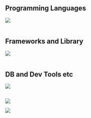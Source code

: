 ## Programming Languages

<img src="https://skillicons.dev/icons?i=html,css,js,php,python" /> <br /><br />

## Frameworks and Library

<img src="https://skillicons.dev/icons?i=sass,wordpress,jquery,tailwindcss,react,laravel," /> <br /><br />

## DB and Dev Tools etc

<img src="https://skillicons.dev/icons?i=mysql,docker,git,github,vscode,linux" /> <br /><br />

![](http://github-profile-summary-cards.vercel.app/api/cards/repos-per-language?username=YutoKondo26&theme=blue_green)

![](http://github-profile-summary-cards.vercel.app/api/cards/profile-details?username=YutoKondo26&theme=blue_green)


